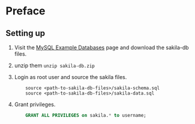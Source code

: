 # Preface

## Setting up

1.  Visit the [MySQL Example Databases](https://dev.mysql.com/doc/index-other.html) page and download the sakila-db files.
2.  unzip them `unzip sakila-db.zip`
3.  Login as root user and source the sakila files.
    
    ```
        source <path-to-sakila-db-files>/sakila-schema.sql
        source <path-to-sakila-db-files>/sakila-data.sql
    ```

4.  Grant privileges.

    ```sql
        GRANT ALL PRIVILEGES on sakila.* to username;
    ```
